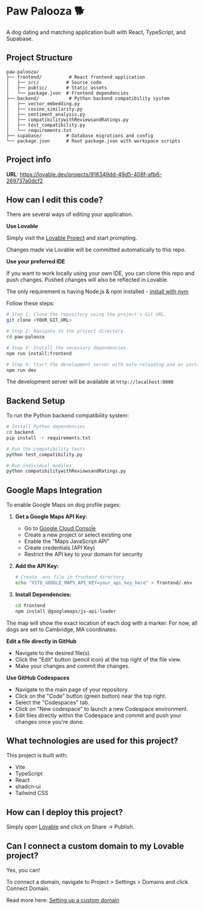 # Paw Palooza 🐕

A dog dating and matching application built with React, TypeScript, and Supabase.

## Project Structure

```
paw-palooza/
├── frontend/          # React frontend application
│   ├── src/          # Source code
│   ├── public/       # Static assets
│   └── package.json  # Frontend dependencies
├── backend/           # Python backend compatibility system
│   ├── vector_embedding.py
│   ├── cosine_similarity.py
│   ├── sentiment_analysis.py
│   ├── compatibilitywithReviewsandRatings.py
│   ├── test_compatibility.py
│   └── requirements.txt
├── supabase/         # Database migrations and config
└── package.json      # Root package.json with workspace scripts
```

## Project info

**URL**: https://lovable.dev/projects/918349dd-49d5-408f-afb6-269737a0dcf2

## How can I edit this code?

There are several ways of editing your application.

**Use Lovable**

Simply visit the [Lovable Project](https://lovable.dev/projects/918349dd-49d5-408f-afb6-269737a0dcf2) and start prompting.

Changes made via Lovable will be committed automatically to this repo.

**Use your preferred IDE**

If you want to work locally using your own IDE, you can clone this repo and push changes. Pushed changes will also be reflected in Lovable.

The only requirement is having Node.js & npm installed - [install with nvm](https://github.com/nvm-sh/nvm#installing-and-updating)

Follow these steps:

```sh
# Step 1: Clone the repository using the project's Git URL.
git clone <YOUR_GIT_URL>

# Step 2: Navigate to the project directory.
cd paw-palooza

# Step 3: Install the necessary dependencies.
npm run install:frontend

# Step 4: Start the development server with auto-reloading and an instant preview.
npm run dev
```

The development server will be available at `http://localhost:8080`

## Backend Setup

To run the Python backend compatibility system:

```sh
# Install Python dependencies
cd backend
pip install -r requirements.txt

# Run the compatibility tests
python test_compatibility.py

# Run individual modules
python compatibilitywithReviewsandRatings.py
```

## Google Maps Integration

To enable Google Maps on dog profile pages:

1. **Get a Google Maps API Key:**
   - Go to [Google Cloud Console](https://console.cloud.google.com/google/maps-apis)
   - Create a new project or select existing one
   - Enable the "Maps JavaScript API"
   - Create credentials (API Key)
   - Restrict the API key to your domain for security

2. **Add the API Key:**
   ```sh
   # Create .env file in frontend directory
   echo "VITE_GOOGLE_MAPS_API_KEY=your_api_key_here" > frontend/.env
   ```

3. **Install Dependencies:**
   ```sh
   cd frontend
   npm install @googlemaps/js-api-loader
   ```

The map will show the exact location of each dog with a marker. For now, all dogs are set to Cambridge, MA coordinates.

**Edit a file directly in GitHub**

- Navigate to the desired file(s).
- Click the "Edit" button (pencil icon) at the top right of the file view.
- Make your changes and commit the changes.

**Use GitHub Codespaces**

- Navigate to the main page of your repository.
- Click on the "Code" button (green button) near the top right.
- Select the "Codespaces" tab.
- Click on "New codespace" to launch a new Codespace environment.
- Edit files directly within the Codespace and commit and push your changes once you're done.

## What technologies are used for this project?

This project is built with:

- Vite
- TypeScript
- React
- shadcn-ui
- Tailwind CSS

## How can I deploy this project?

Simply open [Lovable](https://lovable.dev/projects/918349dd-49d5-408f-afb6-269737a0dcf2) and click on Share -> Publish.

## Can I connect a custom domain to my Lovable project?

Yes, you can!

To connect a domain, navigate to Project > Settings > Domains and click Connect Domain.

Read more here: [Setting up a custom domain](https://docs.lovable.dev/features/custom-domain#custom-domain)

